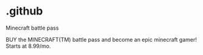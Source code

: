 # .github
Minecraft battle pass

BUY the MINECRAFT(TM) battle pass and become an epic minecraft gamer! Starts at 8.99/mo.
